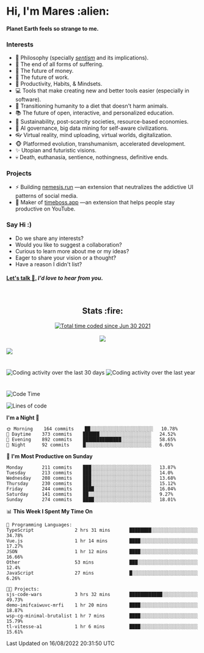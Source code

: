 <h1>Hi, I'm Mares :alien:</h1>

#### Planet Earth feels so strange to me.

### **Interests**

- 🌊 Philosophy (specially [_sentism_][sentismmedium] and its implications).
- 🎯 The end of all forms of suffering.
- 💸 The future of money.
- 💼 The future of work.
- 🧠 Productivity, Habits, & Mindsets.
- 💻 Tools that make creating new and better tools easier (especially in software).
- 🥗 Transitioning humanity to a diet that doesn't harm animals.
- 📚 The future of open, interactive, and personalized education.
- 🌱 Sustainability, post-scarcity societies, resource-based economies.
- 🤖 AI governance, big data mining for self-aware civilizations.
- 👓 Virtual reality, mind uploading, virtual worlds, digitalization.
- 🐵 Platformed evolution, transhumanism, accelerated development.
- ✨ Utopian and futuristic visions.
- 💀 Death, euthanasia, sentience, nothingness, definitive ends.


### **Projects**

- ⚡ Building [nemesis.run](https://chrome.google.com/webstore/detail/nemesis-%E2%80%93-humane-design-f/blfbbifgjgikekfochleknjcopefifgo?hl=en) —an extension that neutralizes the addictive UI patterns of social media.
- 💎 Maker of [timeboss.app](https://timeboss.app) —an extension that helps people stay productive on YouTube.


### **Say Hi :)**

- Do we share any interests?
- Would you like to suggest a collaboration?
- Curious to learn more about me or my ideas?
- Eager to share your vision or a thought?
- Have a reason I didn't list?

#### [Let's talk :wave:.](mailto:mareszhar@gmail.com) _I'd love to hear from you_.

[sentismmedium]: https://medium.com/@mareszhar/born-a-prisoner-a-reflection-about-life-its-struggles-and-a-plan-to-escape-d8566ce9b026

<br>

<h2 align="center">Stats :fire:</h2>

<div align="center">
  <a href="https://wakatime.com/@cfdc0e0d-4860-4b62-9ff0-cb659185525e">
    <img src="https://wakatime.com/badge/user/cfdc0e0d-4860-4b62-9ff0-cb659185525e.svg" alt="Total time coded since Jun 30 2021" />
  </a>
</div>

<br>

<!-- 
Add or remove this: 
&dates=B1AAB3FF 
...or this...
&date_format=M%20j%5B%2C%20Y%5D
from the *streak stats URL below* if they get bugged and aren't updating: 
-->

<div align="center">
  <img src="https://github-readme-streak-stats.herokuapp.com?user=mareszhar&theme=black-ice&hide_border=true&stroke=FFFFFF15&ring=DF8FFE&fire=DF8FFE&currStreakLabel=DF8FFE&background=1A232A&currStreakNum=86FFAB&dates=B1AAB3FF&date_format=M%20j%5B%2C%20Y%5D">
</div>

<br>

<img src="https://activity-graph.herokuapp.com/graph?username=mareszhar&theme=nord&bg_color=00000000&color=979797&line=DF8FFE&point=00000000&area=true&hide_border=true">

<br>

<h1></h1>

<img src="https://wakatime.com/share/@mares/5df0ff02-9c79-41b4-b540-51dc9c65a57b.svg" alt="Coding activity over the last 30 days" />
<img src="https://wakatime.com/share/@mares/ea89ba71-f374-40af-930c-e0655909fe37.svg" alt="Coding activity over the last year" />

<h1></h1>

<!--START_SECTION:waka-->
![Code Time](http://img.shields.io/badge/Code%20Time-583%20hrs%2045%20mins-blue)

![Lines of code](https://img.shields.io/badge/From%20Hello%20World%20I%27ve%20Written-153%20Thousand%20lines%20of%20code-blue)

**I'm a Night 🦉** 

```text
🌞 Morning    164 commits    ██░░░░░░░░░░░░░░░░░░░░░░░   10.78% 
🌆 Daytime    373 commits    ██████░░░░░░░░░░░░░░░░░░░   24.52% 
🌃 Evening    892 commits    ██████████████░░░░░░░░░░░   58.65% 
🌙 Night      92 commits     █░░░░░░░░░░░░░░░░░░░░░░░░   6.05%

```
📅 **I'm Most Productive on Sunday** 

```text
Monday       211 commits    ███░░░░░░░░░░░░░░░░░░░░░░   13.87% 
Tuesday      213 commits    ███░░░░░░░░░░░░░░░░░░░░░░   14.0% 
Wednesday    208 commits    ███░░░░░░░░░░░░░░░░░░░░░░   13.68% 
Thursday     230 commits    ███░░░░░░░░░░░░░░░░░░░░░░   15.12% 
Friday       244 commits    ████░░░░░░░░░░░░░░░░░░░░░   16.04% 
Saturday     141 commits    ██░░░░░░░░░░░░░░░░░░░░░░░   9.27% 
Sunday       274 commits    ████░░░░░░░░░░░░░░░░░░░░░   18.01%

```


📊 **This Week I Spent My Time On** 

```text
💬 Programming Languages: 
TypeScript               2 hrs 31 mins       ████████░░░░░░░░░░░░░░░░░   34.78% 
Vue.js                   1 hr 14 mins        ████░░░░░░░░░░░░░░░░░░░░░   17.27% 
JSON                     1 hr 12 mins        ████░░░░░░░░░░░░░░░░░░░░░   16.66% 
Other                    53 mins             ███░░░░░░░░░░░░░░░░░░░░░░   12.4% 
JavaScript               27 mins             █░░░░░░░░░░░░░░░░░░░░░░░░   6.26%

🐱‍💻 Projects: 
sjs-code-wars            3 hrs 32 mins       ████████████░░░░░░░░░░░░░   49.73% 
demo-imifcaiwuvc-mrfi    1 hr 20 mins        ████░░░░░░░░░░░░░░░░░░░░░   18.87% 
wsp-cg-minimal-brutalist 1 hr 7 mins         ████░░░░░░░░░░░░░░░░░░░░░   15.79% 
tl-vitesse-a1            1 hr 6 mins         ████░░░░░░░░░░░░░░░░░░░░░   15.61%

```


 Last Updated on 16/08/2022 20:31:50 UTC
<!--END_SECTION:waka-->
